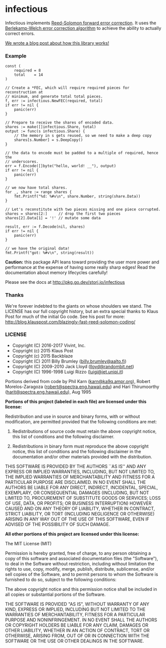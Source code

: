 # infectious

Infectious implements
[Reed-Solomon forward error correction](https://en.wikipedia.org/wiki/Reed%E2%80%93Solomon_error_correction).
It uses the
[Berlekamp-Welch error correction algorithm](https://en.wikipedia.org/wiki/Berlekamp%E2%80%93Welch_algorithm)
to achieve the ability to actually correct errors.

[We wrote a blog post about how this library works!](https://innovation.vivint.com/introduction-to-reed-solomon-bc264d0794f8)

### Example

```golang
const (
	required = 8
	total    = 14
)

// Create a *FEC, which will require required pieces for reconstruction at
// minimum, and generate total total pieces.
f, err := infectious.NewFEC(required, total)
if err != nil {
	panic(err)
}

// Prepare to receive the shares of encoded data.
shares := make([]infectious.Share, total)
output := func(s infectious.Share) {
	// the memory in s gets reused, so we need to make a deep copy
	shares[s.Number] = s.DeepCopy()
}

// the data to encode must be padded to a multiple of required, hence the
// underscores.
err = f.Encode([]byte("hello, world! __"), output)
if err != nil {
	panic(err)
}

// we now have total shares.
for _, share := range shares {
	fmt.Printf("%d: %#v\n", share.Number, string(share.Data))
}

// Let's reconstitute with two pieces missing and one piece corrupted.
shares = shares[2:]     // drop the first two pieces
shares[2].Data[1] = '!' // mutate some data

result, err := f.Decode(nil, shares)
if err != nil {
	panic(err)
}

// we have the original data!
fmt.Printf("got: %#v\n", string(result))
```

**Caution:** this package API leans toward providing the user more power and
performance at the expense of having some really sharp edges! Read the
documentation about memory lifecycles carefully!

Please see the docs at http://pkg.go.dev/storj.io/infectious

### Thanks

We're forever indebted to the giants on whose shoulders we stand. The LICENSE
has our full copyright history, but an extra special thanks to Klaus Post for
much of the initial Go code. See his post for more:
http://blog.klauspost.com/blazingly-fast-reed-solomon-coding/

### LICENSE

 * Copyright (C) 2016-2017 Vivint, Inc.
 * Copyright (c) 2015 Klaus Post
 * Copyright (c) 2015 Backblaze
 * Copyright (C) 2011 Billy Brumley (billy.brumley@aalto.fi)
 * Copyright (C) 2009-2010 Jack Lloyd (lloyd@randombit.net)
 * Copyright (C) 1996-1998 Luigi Rizzo (luigi@iet.unipi.it)

Portions derived from code by Phil Karn (karn@ka9q.ampr.org),
Robert Morelos-Zaragoza (robert@spectra.eng.hawaii.edu) and Hari
Thirumoorthy (harit@spectra.eng.hawaii.edu), Aug 1995

**Portions of this project (labeled in each file) are licensed under this
license:**

Redistribution and use in source and binary forms, with or without
modification, are permitted provided that the following conditions are
met:

1. Redistributions of source code must retain the above copyright
   notice, this list of conditions and the following disclaimer.

2. Redistributions in binary form must reproduce the above copyright
   notice, this list of conditions and the following disclaimer in the
   documentation and/or other materials provided with the
   distribution.

THIS SOFTWARE IS PROVIDED BY THE AUTHORS ``AS IS'' AND ANY EXPRESS OR
IMPLIED WARRANTIES, INCLUDING, BUT NOT LIMITED TO, THE IMPLIED
WARRANTIES OF MERCHANTABILITY AND FITNESS FOR A PARTICULAR PURPOSE ARE
DISCLAIMED. IN NO EVENT SHALL THE AUTHORS BE LIABLE FOR ANY DIRECT,
INDIRECT, INCIDENTAL, SPECIAL, EXEMPLARY, OR CONSEQUENTIAL DAMAGES
(INCLUDING, BUT NOT LIMITED TO, PROCUREMENT OF SUBSTITUTE GOODS OR
SERVICES; LOSS OF USE, DATA, OR PROFITS; OR BUSINESS INTERRUPTION)
HOWEVER CAUSED AND ON ANY THEORY OF LIABILITY, WHETHER IN CONTRACT,
STRICT LIABILITY, OR TORT (INCLUDING NEGLIGENCE OR OTHERWISE) ARISING
IN ANY WAY OUT OF THE USE OF THIS SOFTWARE, EVEN IF ADVISED OF THE
POSSIBILITY OF SUCH DAMAGE.

**All other portions of this project are licensed under this license:**

The MIT License (MIT)

Permission is hereby granted, free of charge, to any person obtaining a copy
of this software and associated documentation files (the "Software"), to deal
in the Software without restriction, including without limitation the rights
to use, copy, modify, merge, publish, distribute, sublicense, and/or sell
copies of the Software, and to permit persons to whom the Software is
furnished to do so, subject to the following conditions:

The above copyright notice and this permission notice shall be included in all
copies or substantial portions of the Software.

THE SOFTWARE IS PROVIDED "AS IS", WITHOUT WARRANTY OF ANY KIND, EXPRESS OR
IMPLIED, INCLUDING BUT NOT LIMITED TO THE WARRANTIES OF MERCHANTABILITY,
FITNESS FOR A PARTICULAR PURPOSE AND NONINFRINGEMENT. IN NO EVENT SHALL THE
AUTHORS OR COPYRIGHT HOLDERS BE LIABLE FOR ANY CLAIM, DAMAGES OR OTHER
LIABILITY, WHETHER IN AN ACTION OF CONTRACT, TORT OR OTHERWISE, ARISING FROM,
OUT OF OR IN CONNECTION WITH THE SOFTWARE OR THE USE OR OTHER DEALINGS IN THE
SOFTWARE.
